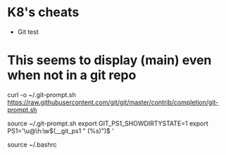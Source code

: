 # K8's cheats

- Git test

# This seems to display (main) even when not in a git repo
curl -o ~/.git-prompt.sh https://raw.githubusercontent.com/git/git/master/contrib/completion/git-prompt.sh


source ~/.git-prompt.sh
export GIT_PS1_SHOWDIRTYSTATE=1
export PS1='\u@\h:\w$(__git_ps1 " (%s)")\$ '

source ~/.bashrc
